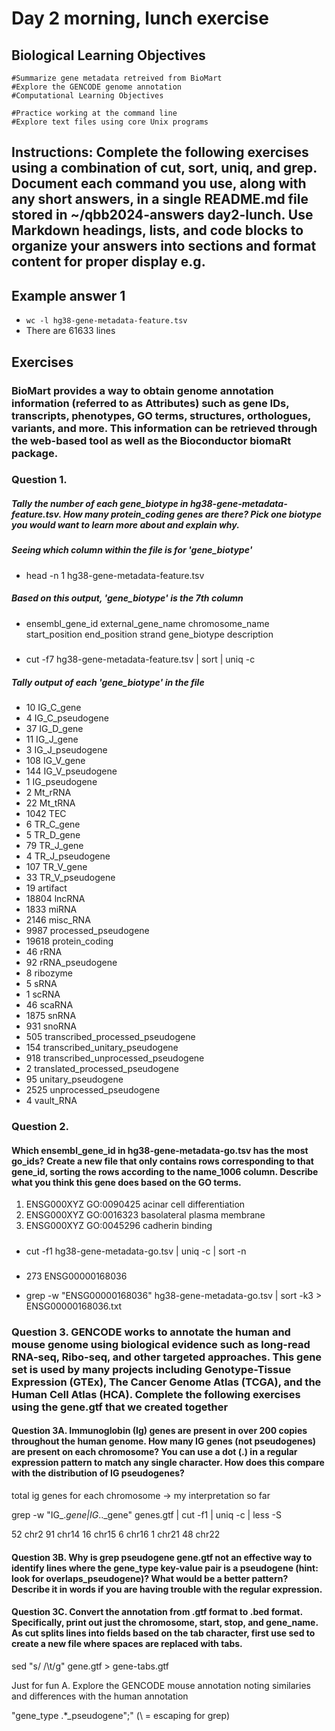 # Day 2 morning, lunch exercise 

## Biological Learning Objectives
    #Summarize gene metadata retreived from BioMart
    #Explore the GENCODE genome annotation
    #Computational Learning Objectives

    #Practice working at the command line
    #Explore text files using core Unix programs


## Instructions: Complete the following exercises using a combination of cut, sort, uniq, and grep. Document each command you use, along with any short answers, in a single README.md file stored in ~/qbb2024-answers day2-lunch. Use Markdown headings, lists, and code blocks to organize your answers into sections and format content for proper display e.g.

## Example answer 1
- `wc -l hg38-gene-metadata-feature.tsv` 
- There are 61633 lines

## Exercises 

### BioMart provides a way to obtain genome annotation information (referred to as Attributes) such as gene IDs, transcripts, phenotypes, GO terms, structures, orthologues, variants, and more. This information can be retrieved through the web-based tool as well as the Bioconductor biomaRt package.

### Question 1. 
##### Tally the number of each gene_biotype in hg38-gene-metadata-feature.tsv. How many protein_coding genes are there? Pick one biotype you would want to learn more about and explain why.

##### Seeing which column within the file is for 'gene_biotype'
- head -n 1 hg38-gene-metadata-feature.tsv

#####  Based on this output, 'gene_biotype' is the 7th column
- ensembl_gene_id	external_gene_name	chromosome_name	start_position	end_position	strand	gene_biotype	description 

##### 
- cut -f7 hg38-gene-metadata-feature.tsv | sort | uniq -c 

##### Tally output of each 'gene_biotype' in the file 
- 10 IG_C_gene
- 4 IG_C_pseudogene
- 37 IG_D_gene
- 11 IG_J_gene
- 3 IG_J_pseudogene
- 108 IG_V_gene
- 144 IG_V_pseudogene
- 1 IG_pseudogene
- 2 Mt_rRNA
- 22 Mt_tRNA
- 1042 TEC
- 6 TR_C_gene
- 5 TR_D_gene
- 79 TR_J_gene
- 4 TR_J_pseudogene
- 107 TR_V_gene
- 33 TR_V_pseudogene
- 19 artifact
- 18804 lncRNA
- 1833 miRNA
- 2146 misc_RNA
- 9987 processed_pseudogene
- 19618 protein_coding
- 46 rRNA
- 92 rRNA_pseudogene
- 8 ribozyme
- 5 sRNA
- 1 scRNA
- 46 scaRNA
- 1875 snRNA
- 931 snoRNA
- 505 transcribed_processed_pseudogene
- 154 transcribed_unitary_pseudogene
- 918 transcribed_unprocessed_pseudogene
- 2 translated_processed_pseudogene
- 95 unitary_pseudogene
- 2525 unprocessed_pseudogene
- 4 vault_RNA


### Question 2. 

#### Which ensembl_gene_id in hg38-gene-metadata-go.tsv has the most go_ids? Create a new file that only contains rows corresponding to that gene_id, sorting the rows according to the name_1006 column. Describe what you think this gene does based on the GO terms.

 1. ENSG000XYZ  GO:0090425  acinar cell differentiation
 2. ENSG000XYZ  GO:0016323  basolateral plasma membrane
 3. ENSG000XYZ  GO:0045296  cadherin binding

##### 

- cut -f1 hg38-gene-metadata-go.tsv | uniq -c | sort -n

#####
- 273 ENSG00000168036

- grep -w "ENSG00000168036" hg38-gene-metadata-go.tsv | sort -k3 > ENSG00000168036.txt

### Question 3. GENCODE works to annotate the human and mouse genome using biological evidence such as long-read RNA-seq, Ribo-seq, and other targeted approaches. This gene set is used by many projects including Genotype-Tissue Expression (GTEx), The Cancer Genome Atlas (TCGA), and the Human Cell Atlas (HCA). Complete the following exercises using the gene.gtf that we created together

#### Question 3A. Immunoglobin (Ig) genes are present in over 200 copies throughout the human genome. How many IG genes (not pseudogenes) are present on each chromosome? You can use a dot (.) in a regular expression pattern to match any single character. How does this compare with the distribution of IG pseudogenes?

total ig genes for each chromosome -> my interpretation so far 

grep -w "IG_._gene\|IG_.._gene" genes.gtf | cut -f1 | uniq -c | less -S


 52 chr2
  91 chr14
  16 chr15
   6 chr16
   1 chr21
  48 chr22

#### Question 3B. Why is grep pseudogene gene.gtf not an effective way to identify lines where the gene_type key-value pair is a pseudogene (hint: look for overlaps_pseudogene)? What would be a better pattern? Describe it in words if you are having trouble with the regular expression.



#### Question 3C. Convert the annotation from .gtf format to .bed format. Specifically, print out just the chromosome, start, stop, and gene_name. As cut splits lines into fields based on the tab character, first use sed to create a new file where spaces are replaced with tabs.

 sed "s/ /\t/g" gene.gtf > gene-tabs.gtf

Just for fun
A. Explore the GENCODE mouse annotation noting similaries and differences with the human annotation

"gene_type .*_pseudogene\";" (\ = escaping for grep)